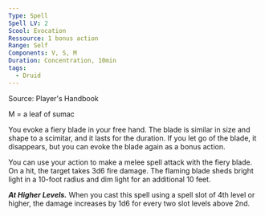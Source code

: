 ```yaml
---
Type: Spell
Spell LV: 2
Scool: Evocation
Ressource: 1 bonus action
Range: Self
Components: V, S, M
Duration: Concentration, 10min
tags:
  - Druid
---
```

Source: Player's Handbook

M = a leaf of sumac

You evoke a fiery blade in your free hand. The blade is similar in size and shape to a scimitar, and it lasts for the duration. If you let go of the blade, it disappears, but you can evoke the blade again as a bonus action.

You can use your action to make a melee spell attack with the fiery blade. On a hit, the target takes 3d6 fire damage. The flaming blade sheds bright light in a 10-foot radius and dim light for an additional 10 feet.

**_At Higher Levels._** When you cast this spell using a spell slot of 4th level or higher, the damage increases by 1d6 for every two slot levels above 2nd.